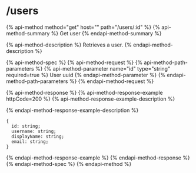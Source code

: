# /users

{% api-method method="get" host="" path="/users/:id" %}
{% api-method-summary %}
Get user
{% endapi-method-summary %}

{% api-method-description %}
Retrieves a user.
{% endapi-method-description %}

{% api-method-spec %}
{% api-method-request %}
{% api-method-path-parameters %}
{% api-method-parameter name="id" type="string" required=true %}
User uuid
{% endapi-method-parameter %}
{% endapi-method-path-parameters %}
{% endapi-method-request %}

{% api-method-response %}
{% api-method-response-example httpCode=200 %}
{% api-method-response-example-description %}

{% endapi-method-response-example-description %}

```
{
  id: string;
  username: string;
  displayName: string;
  email: string;
}
```
{% endapi-method-response-example %}
{% endapi-method-response %}
{% endapi-method-spec %}
{% endapi-method %}



